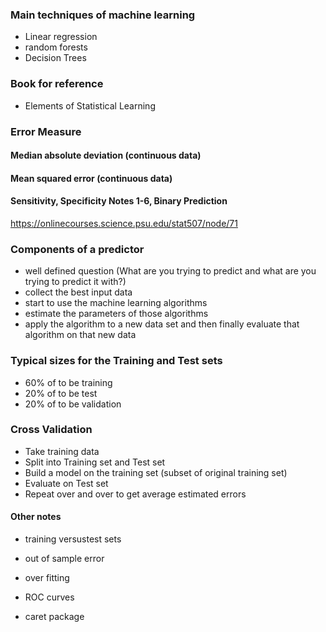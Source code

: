 
### Main techniques of machine learning
- Linear regression
- random forests
- Decision Trees

### Book for reference
- Elements of Statistical Learning

### Error Measure
#### Median absolute deviation (continuous data)

#### Mean squared error (continuous data)

#### Sensitivity, Specificity Notes 1-6, Binary Prediction
https://onlinecourses.science.psu.edu/stat507/node/71 

### Components of a predictor
- well defined question (What are you trying to predict and what are you trying to predict it with?)
- collect the best input data 
- start to use the machine learning algorithms 
- estimate the parameters of those algorithms
- apply the algorithm to a new data set and then finally evaluate that algorithm on that new data


### Typical sizes for the Training and Test sets
- 60% of to be training
- 20% of to be test
- 20% of to be validation


### Cross Validation
- Take training data
- Split into Training set and Test set
- Build a model on the training set (subset of original training set)
- Evaluate on Test set
- Repeat over and over to get average estimated errors



#### Other notes

- training versustest sets

- out of sample error
- over fitting

- ROC curves

- caret package




